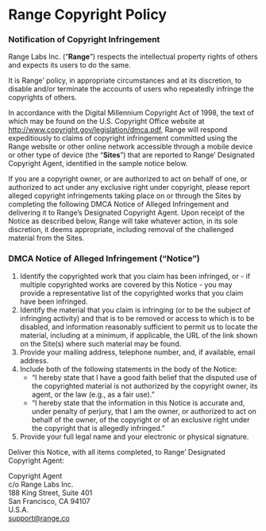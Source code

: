# Range Copyright Policy

### Notification of Copyright Infringement

Range Labs Inc. (“**Range**”) respects the intellectual property rights of others and expects its users to do the same.

It is Range’ policy, in appropriate circumstances and at its discretion, to disable and/or terminate the accounts of users who repeatedly infringe the copyrights of others.

In accordance with the Digital Millennium Copyright Act of 1998, the text of which may be found on the U.S. Copyright Office website at http://www.copyright.gov/legislation/dmca.pdf, Range will respond expeditiously to claims of copyright infringement committed using the Range website or other online network accessible through a mobile device or other type of device (the “**Sites**”) that are reported to Range’ Designated Copyright Agent, identified in the sample notice below.

If you are a copyright owner, or are authorized to act on behalf of one, or authorized to act under any exclusive right under copyright, please report alleged copyright infringements taking place on or through the Sites by completing the following DMCA Notice of Alleged Infringement and delivering it to Range’s Designated Copyright Agent. Upon receipt of the Notice as described below, Range will take whatever action, in its sole discretion, it deems appropriate, including removal of the challenged material from the Sites.

### DMCA Notice of Alleged Infringement (“Notice”)

1.  Identify the copyrighted work that you claim has been infringed, or - if multiple copyrighted works are covered by this Notice - you may provide a representative list of the copyrighted works that you claim have been infringed.
2.  Identify the material that you claim is infringing (or to be the subject of infringing activity) and that is to be removed or access to which is to be disabled, and information reasonably sufficient to permit us to locate the material, including at a minimum, if applicable, the URL of the link shown on the Site(s) where such material may be found.
3.  Provide your mailing address, telephone number, and, if available, email address.
4.  Include both of the following statements in the body of the Notice:
    - “I hereby state that I have a good faith belief that the disputed use of the copyrighted material is not authorized by the copyright owner, its agent, or the law (e.g., as a fair use).”
    - “I hereby state that the information in this Notice is accurate and, under penalty of perjury, that I am the owner, or authorized to act on behalf of the owner, of the copyright or of an exclusive right under the copyright that is allegedly infringed.”
5.  Provide your full legal name and your electronic or physical signature.

Deliver this Notice, with all items completed, to Range’ Designated Copyright Agent:

Copyright Agent<br>
c/o Range Labs Inc.<br>
188 King Street, Suite 401<br>
San Francisco, CA 94107<br>
U.S.A.<br>
support@range.co
